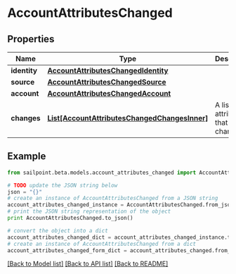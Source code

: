 # AccountAttributesChanged


## Properties

Name | Type | Description | Notes
------------ | ------------- | ------------- | -------------
**identity** | [**AccountAttributesChangedIdentity**](AccountAttributesChangedIdentity.md) |  | 
**source** | [**AccountAttributesChangedSource**](AccountAttributesChangedSource.md) |  | 
**account** | [**AccountAttributesChangedAccount**](AccountAttributesChangedAccount.md) |  | 
**changes** | [**List[AccountAttributesChangedChangesInner]**](AccountAttributesChangedChangesInner.md) | A list of attributes that changed. | 

## Example

```python
from sailpoint.beta.models.account_attributes_changed import AccountAttributesChanged

# TODO update the JSON string below
json = "{}"
# create an instance of AccountAttributesChanged from a JSON string
account_attributes_changed_instance = AccountAttributesChanged.from_json(json)
# print the JSON string representation of the object
print AccountAttributesChanged.to_json()

# convert the object into a dict
account_attributes_changed_dict = account_attributes_changed_instance.to_dict()
# create an instance of AccountAttributesChanged from a dict
account_attributes_changed_form_dict = account_attributes_changed.from_dict(account_attributes_changed_dict)
```
[[Back to Model list]](../README.md#documentation-for-models) [[Back to API list]](../README.md#documentation-for-api-endpoints) [[Back to README]](../README.md)


